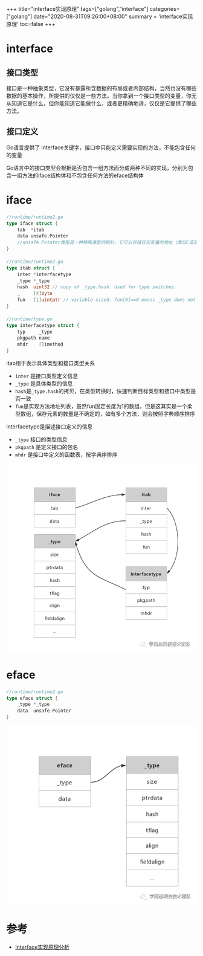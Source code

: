 +++
title="interface实现原理"
tags=["golang","interface"]
categories=["golang"]
date="2020-08-31T09:26:00+08:00"
summary = 'interface实现原理'
toc=false
+++

interface
=========

接口类型
--------

接口是一种抽象类型，它没有暴露所含数据的布局或者内部结构，当然也没有哪些数据的基本操作，所提供的仅仅是一些方法。当你拿到一个接口类型的变量，你无从知道它是什么，但你能知道它能做什么，或者更精确地讲，仅仅是它提供了哪些方法。

接口定义
--------

Go语言提供了 interface关键字，接口中只能定义需要实现的方法，不能包含任何的变量

Go语言中的接口类型会根据是否包含一组方法而分成两种不同的实现，分别为包含一组方法的iface结构体和不包含任何方法的eface结构体

iface
=====

```go
//runtime/runtime2.go
type iface struct {
	tab  *itab
	data unsafe.Pointer
	//unsafe.Pointer类型是一种特殊类型的指针，它可以存储任何变量的地址（类似C语言的void*）
}

//runtime/runtime2.go
type itab struct {
	inter *interfacetype
	_type *_type
	hash  uint32 // copy of _type.hash. Used for type switches.
	_     [4]byte
	fun   [1]uintptr // variable sized. fun[0]==0 means _type does not implement inter.
}

//runtime/type.go
type interfacetype struct {
	typ     _type
	pkgpath name
	mhdr    []imethod
}
```

itab用于表示具体类型和接口类型关系

-	`inter` 是接口类型定义信息
-	`_type` 是具体类型的信息
-	`hash`是`_type.hash`的拷贝，在类型转换时，快速判断目标类型和接口中类型是否一致
-	`fun`是实现方法地址列表，虽然fun固定长度为1的数组，但是这其实是一个柔型数组，保存元素的数量是不确定的，如有多个方法，则会按照字典顺序排序

interfacetype是描述接口定义的信息

-	`_type` 接口的类型信息
-	`pkgpath` 是定义接口的包名
-	`mhdr` 是接口中定义的函数表，按字典序排序

![](img_0.png)

eface
=====

```go
//runtime/runtime2.go
type eface struct {
	_type *_type
	data  unsafe.Pointer
}
```

![](img_1.png)

参考
====

-	[Interface实现原理分析](https://blog.csdn.net/ITqingliang/article/details/104647565/)


